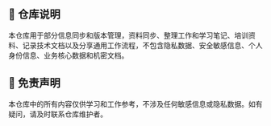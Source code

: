 ## 📝 仓库说明

本仓库用于部分信息同步和版本管理，资料同步、整理工作和学习笔记、培训资料、记录技术文档以及分享通用工作流程，不包含隐私数据、安全敏感信息、个人身份信息、业务核心数据和机密文档。

## 📌 免责声明
本仓库中的所有内容仅供学习和工作参考，不涉及任何敏感信息或隐私数据。如有疑问，请及时联系仓库维护者。
